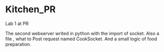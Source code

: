 # Kitchen_PR
Lab 1 at PR

The second webserver writed in python with the import of socket. Also a file , what to Post request named CookSocket. And a small logic of food preparation.

